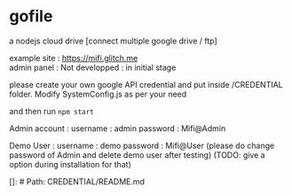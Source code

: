 # gofile
a nodejs cloud drive [connect multiple google drive / ftp]

example site : https://mifi.glitch.me <br>
admin panel : Not developped : in initial stage

please create your own google API credential and put inside /CREDENTIAL folder.
Modify SystemConfig.js as per your need

and then run ````npm start````

Admin account :
username : admin
password : Mifi@Admin

Demo User :
username : demo
password : Mifi@User
(please do change password of Admin and delete demo user after testing)
(TODO: give a option during installation for that)

[]: # Path: CREDENTIAL/README.md
